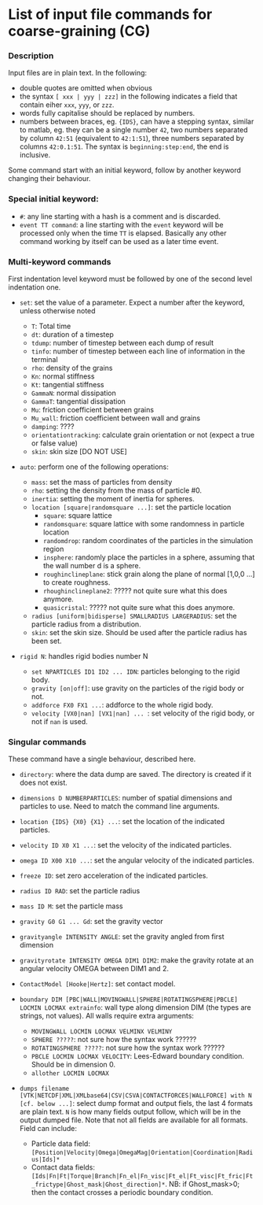 # List of input file commands for coarse-graining (CG)
### Description
Input files are in plain text.
In the following: 

- double quotes are omitted when obvious
- the syntax `[ xxx | yyy | zzz]` in the following indicates a field that contain eiher `xxx`, `yyy`, or `zzz`.
- words fully capitalise should be replaced by numbers. 
- numbers between braces, eg. `{IDS}`, can have a stepping syntax, similar to matlab, eg. they can be a single number `42`, two numbers separated by column `42:51` (equivalent to `42:1:51`), three numbers separated by columns `42:0.1:51`. The syntax is `beginning:step:end`, the end is inclusive. 

Some command start with an initial keyword, follow by another keyword changing their behaviour.

### Special initial keyword:
- `#`: any line starting with a hash is a comment and is discarded.
- `event TT command`: a line starting with the `event` keyword will be processed only when the time `TT` is elapsed. Basically any other command working by itself can be used as a later time event. 

### Multi-keyword commands
First indentation level keyword must be followed by one of the second level indentation one.

- `set`: set the value of a parameter. Expect a number after the keyword, unless otherwise noted
  - `T`: Total time
  - `dt`: duration of a timestep
  - `tdump`: number of timestep between each dump of result
  - `tinfo`: number of timestep between each line of information in the terminal
  - `rho`: density of the grains
  - `Kn`: normal stiffness
  - `Kt`: tangential stiffness
  - `GammaN`: normal dissipation
  - `GammaT`: tangential dissipation
  - `Mu`: friction coefficient between grains
  - `Mu_wall`: friction coefficient between wall and grains
  - `damping`: ????
  - `orientationtracking`: calculate grain orientation or not (expect a true or false value)
  - `skin`: skin size [DO NOT USE]

- `auto`: perform one of the following operations:
  - `mass`: set the mass of particles from density
  - `rho`: setting the density from the mass of particle #0. 
  - `inertia`: setting the moment of inertia for spheres.
  - `location [square|randomsquare ...]`: set the particle location
    - `square`: square lattice
    - `randomsquare`: square lattice with some randomness in particle location
    - `randomdrop`: random coordinates of the particles in the simulation region
    - `insphere`: randomly place the particles in a sphere, assuming that the wall number d is a sphere. 
    - `roughinclineplane`: stick grain along the plane of normal [1,0,0 ...] to create roughness.
    - `rhoughinclineplane2`: ????? not quite sure what this does anymore. 
    - `quasicristal`: ????? not quite sure what this does anymore. 
  - `radius [uniform|bidisperse] SMALLRADIUS LARGERADIUS`: set the particle radius from a distribution.
  - `skin`: set the skin size. Should be used after the particle radius has been set. 
  
- `rigid N`: handles rigid bodies number N
  - `set NPARTICLES ID1 ID2 ... IDN`: particles belonging to the rigid body. 
  - `gravity [on|off]`: use gravity on the particles of the rigid body or not. 
  - `addforce FX0 FX1 ...`: addforce to the whole rigid body. 
  - `velocity [VX0|nan] [VX1|nan] ... `: set velocity of the rigid body, or not if `nan` is used. 
  
### Singular commands
These command have a single behaviour, described here.

- `directory`: where the data dump are saved. The directory is created if it does not exist. 
- `dimensions D NUMBERPARTICLES`: number of spatial dimensions and particles to use. Need to match the command line arguments.
- `location {IDS} {X0} {X1} ...`: set the location of the indicated particles. 
- `velocity ID X0 X1 ...`: set the velocity of the indicated particles. 
- `omega ID X00 X10 ...`: set the angular velocity of the indicated particles.
- `freeze ID`: set zero acceleration of the indicated particles. 
- `radius ID RAD`: set the particle radius
- `mass ID M`: set the particle mass
- `gravity G0 G1 ... Gd`: set the gravity vector
- `gravityangle INTENSITY ANGLE`: set the gravity angled from first dimension
- `gravityrotate INTENSITY OMEGA DIM1 DIM2`: make the gravity rotate at an angular velocity OMEGA between DIM1 and 2.
- `ContactModel [Hooke|Hertz]`: set contact model. 
- `boundary DIM [PBC|WALL|MOVINGWALL|SPHERE|ROTATINGSPHERE|PBCLE] LOCMIN LOCMAX extrainfo`: wall type along dimension DIM (the types are strings, not values). All walls require extra arguments:
  - `MOVINGWALL LOCMIN LOCMAX VELMINX VELMINY`
  - `SPHERE ?????`: not sure how the syntax work ??????
  - `ROTATINGSPHERE ?????`: not sure how the syntax work ??????
  - `PBCLE LOCMIN LOCMAX VELOCITY`: Lees-Edward boundary condition. Should be in dimension 0. 
  - `allother LOCMIN LOCMAX`

- `dumps filename [VTK|NETCDF|XML|XMLbase64|CSV|CSVA|CONTACTFORCES|WALLFORCE] with N [cf. below ...]`: select dump format and output fiels, the last 4 formats are plain text. `N` is how many fields output follow, which will be in the output dumped file. Note that not all fields are available for all formats. Field can include:
  - Particle data field: `[Position|Velocity|Omega|OmegaMag|Orientation|Coordination|Radius|Ids]*`
  - Contact data fields: `[Ids|Fn|Ft|Torque|Branch|Fn_el|Fn_visc|Ft_el|Ft_visc|Ft_fric|Ft_frictype|Ghost_mask|Ghost_direction]*`. NB: if Ghost_mask>0; then the contact crosses a periodic boundary condition. 






